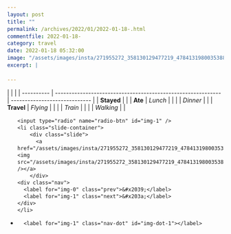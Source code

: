```yaml
---
layout: post
title: ""
permalink: /archives/2022/01/2022-01-18-.html
commentfile: 2022-01-18-
category: travel
date: 2022-01-18 05:32:00
image: "/assets/images/insta/271955272_358130129477219_4784131980035388198_n_17936894188894069.webp"
excerpt: |
  
---
```


|            |                                                              |
| ---------- | ------------------------------------------------------------ | ----------------------------- |
| **Stayed** |  |
| **Ate**    | _Lunch_                                                      |          |
|            | _Dinner_                                                     |          |
| **Travel** | _Flying_                                                     |          |
|            | _Train_                                                      |          |
|            | _Walking_                                                    |          |





<ul class="slides">

    <input type="radio" name="radio-btn" id="img-1" />
    <li class="slide-container">
        <div class="slide">
          <a href="/assets/images/insta/271955272_358130129477219_4784131980035388198_n_17936894188894069.webp"><img src="/assets/images/insta/271955272_358130129477219_4784131980035388198_n_17936894188894069.webp" /></a>
        </div>
    <div class="nav">
      <label for="img-0" class="prev">&#x2039;</label>
      <label for="img-1" class="next">&#x203a;</label>
    </div>
    </li>
			
<li class="nav-dots">

      <label for="img-1" class="nav-dot" id="img-dot-1"></label>

</li>
</ul>        
             

		